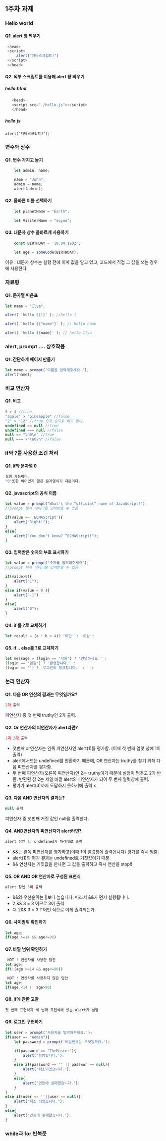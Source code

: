 ## 1주차 과제
### Hello world
#### Q1. alert 창 띄우기
   ```javascript
    <head>
    <script>
        alert("자바스크립트!")
    </script>
    </head>
   ```
  
 #### Q2. 외부 스크립트를 이용해 alert 창 띄우기
 
 ##### hello.html
 ```javascript
    <head>
    <script src="./hello.js"></script>
    </head>
  ```
##### hello.js
    alert("자바스크립트!");
### 변수와 상수  
#### Q1. 변수 가지고 놀기
```javascript
    let admin, name;

    name = "John";
    admin = name;
    alert(admin);
```   
#### Q2. 올바른 이름 선택하기
```javascript
    let planetName = "Earth";
    
    let VisiterName = "soyun";
 ```
    
#### Q3. 대문자 상수 올바르게 사용하기
```javascript
    const BIRTHDAY = '18.04.1982';

    let age = someCode(BIRTHDAY);
   ```
이유 : 대문자 상수는 실행 전에 이미 값을 알고 있고, 코드에서 직접 그 값을 쓰는 경우에 사용한다.

### 자료형
#### Q1. 문자열 따옴표
```javascript
let name = "Ilya";

alert( `hello ${1}` ); //hello 1

alert( `hello ${"name"}` ); // hello name

alert( `hello ${name}` ); // hello Ilya
```
### alert, prompt .... 상호작용
#### Q1. 간단하게 페이지 만들기
```javascript
let name = prompt('이름을 입력해주세요.');
alert(name);
```
### 비교 연산자
#### Q1. 비교
```javascript
5 > 4 //true
"apple" > "pineapple" //false
"2" > "12" //true 숫자 순으로 비교 한다. 
undefined == null //true
undefined === null //false
null == "\n0\n" //true
null === +"\n0\n" //false
```
###  if와 ?를 사용한 조건 처리
#### Q1. if와 문자열 0
```javascript
실행 가능하다.
"0"또한 비어있지 않은 문자열이기 때문이다. 
```
#### Q2. javascript의 공식 이름 
```javascript
let value = prompt("What's the “official” name of JavaScript?");
//prompt 문자 데이터를 입력받을 수 있음.

if(value == 'ECMAScript'){
    alert("Right!");
}
else{
    alert("You don't know? “ECMAScript!");
}
```
#### Q3. 입력받은 숫자의 부호 표시하기
```javascript
let value = prompt("숫자를 입력해주세요");
//prompt 문자 데이터를 입력받을 수 있음.

if(value>0){
    alert("1");
}
else if(value < 0 ){
    alert("-1")
}
else{
    alert("0");
}
```
#### Q4. if 를 ?로 교체하기
```javascript
let result = (a + b < 4)? '미만' : '이상';
```
#### Q5. if .. else를 ?로 교체하기
```javascript
let message = (login == '직원') ? '안녕하세요.' :
(login == '임원') ? '환영합니다.' :
(login == '') ? '로그인이 필요합니다.' : '';
```

### 논리 연산자
#### Q1. 다음 OR 연산의 결과는 무엇일까요?
```javascript
2가 출력
```
피연산자 중 첫 번째 truthy인 2가 출력.

#### Q2. Or 연산자의 피연산자가 alert라면?
```javascript
1과 2가 출력
```
- 첫번째 or연산자는 왼쪽 피연산자인 alert(1)를 평가함. (이때 첫 번째 얼럿 창에 1이 출력)
- alert메서드는 undefined를 반환하기 때문에, OR 연산자는 truthy를 찾기 위해 다음 피연산자를 평가함.
- 두 번째 피연산자(오른쪽 피연산자)인 2는 truthy이기 때문에 실행이 멈추고 2가 반환. 반환된 값 2는 제일 바깥 alert의 피연산자가 되어 두 번째 얼럿창에 출력.
- 평가가 alert(3)까지 도달하지 못하기에 출력 x

#### Q3. 다음 AND 연산자의 결과는?
```javascript
null 출력
```
 피연산자 중 첫번째 거짓 값인 null을 출력한다.

#### Q4. AND연산자의 피연산자가 alert라면?
```javascript
alert 창엔 1, undefined가 차례대로 출력
```
- &&는 왼쪽 피연산자를 평가하고(이때 1이 얼럿창에 출력됩니다) 평가를 즉시 멈춤.
- alert(1)의 평가 결과는 undefined로 거짓값이기 때문.
- && 연산자는 거짓값을 만나면 그 값을 출력하고 즉시 연산을 stop!!

#### Q5. OR AND OR 연산자로 구성된 표현식
```javascript
alert 창엔 3이 출력
```
- &&의 우선순위는 ||보다 높습니다. 따라서 &&가 먼저 실행됩니다.
- 2 && 3 = 3 이므로 3이 출력
- Q. 2&& 3 = 3 ? 어떤 식으로 이게 출력되는가.

#### Q6. 사이범위 확인하기
```javascript
let age;
if(age >=14 && age<=90)
```

#### Q7. 바깥 범위 확인하기
```javascript
 NOT ! 연산자를 사용한 답안
let age;
if(!(age >=14 && age<=90))
```
```javascript
 NOT ! 연산자를 사용하지 않은 답안
let age;
if(age <14 || age>90)
```
#### Q8. if에 관한 고찰 
```javascript
첫 번째 표현식과 세 번째 표현식에 있는 alert가 실행
```
#### Q9. 로그인 구현하기 
```javascript
let user = prompt('사용자를 입력해주세요.');
if(user == "Admin"){
    let password = prompt('비밀번호는 무엇일까요.');

    if(password == 'TheMaster'){
        alert('환영합니다.');
    }
    else if(password == '' || passwor == null){
        alert('취소되었습니다.');
    }
    else{
        alert('인증에 실패했습니다.');
    }
}
else if(user == ''||user == null){
    alert("취소 되었습니다.");
}   
else{
    alert("인증에 실패했습니다.");
}
```

### while과 for 반복문
